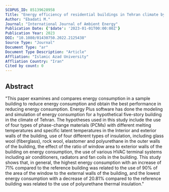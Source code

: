 ```yaml
---
SCOPUS_ID: 85139628958
Title: "Energy efficiency of residential buildings in Tehran climate by saving energy"
Author: "Ebadati M."
Journal: "International Journal of Ambient Energy"
Publication Date: {'$date': '2023-01-01T00:00:00Z'}
Publication Year: 2023
DOI: "10.1080/01430750.2022.2125438"
Source Type: "Journal"
Document Type: "ar"
Document Type Description: "Article"
Affliation: "Islamic Azad University"
Affliation Country: "Iran"
Cited by count: 0
---
```


## Abstract
"This paper examines and compares energy consumption in a sample building to reduce energy consumption and obtain the best performance in reducing energy consumption. Energy Plus software has done the modeling and simulation of energy consumption for a hypothetical five-story building in the climate of Tehran. The hypotheses used in this study include the use of four types of phase-change materials (PCMs) with different melting temperatures and specific latent temperatures in the Interior and exterior walls of the building, use of four different types of insulation, including glass wool (fiberglass), rock wool, elastomer and polyurethane in the outer walls of the building, the effect of the ratio of window area to exterior walls of the building on energy consumption, the use of various HVAC terminal systems including air conditioners, radiators and fan coils in the building. This study shows that, in general, the highest energy consumption with an increase of 71% compared to the reference building was related to the use of 90% of the area of the window to the external walls of the building, and the lowest energy consumption with a decrease of 20.81% compared to the reference building was related to the use of polyurethane thermal insulation."
